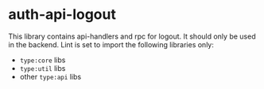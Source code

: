 # auth-api-logout

This library contains api-handlers and rpc for logout. It should only be used in the backend.
Lint is set to import the following libraries only:

- `type:core` libs
- `type:util` libs
- other `type:api` libs

